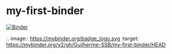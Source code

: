 # my-first-binder

[![Binder](https://mybinder.org/badge_logo.svg)](https://mybinder.org/v2/gh/Guilherme-SSB/my-first-binder/HEAD)

.. image:: https://mybinder.org/badge_logo.svg
 :target: https://mybinder.org/v2/gh/Guilherme-SSB/my-first-binder/HEAD
